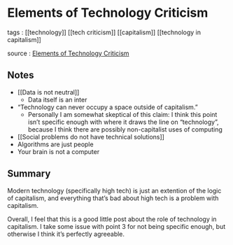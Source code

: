 # Elements of Technology Criticism

tags
: [[technology]] [[tech criticism]] [[capitalism]] [[technology in capitalism]]

source
: [Elements of Technology Criticism](https://www.mikepepi.com/blog/elements-of-technology-criticism)


## Notes

-   [[Data is not neutral]]
    -   Data itself is an inter
-   &ldquo;Technology can never occupy a space outside of capitalism.&rdquo;
    -   Personally I am somewhat skeptical of this claim: I think this point isn&rsquo;t specific enough with where it draws the line on &ldquo;technology&rdquo;, because I think there are possibly non-capitalist uses of computing
-   [[Social problems do not have technical solutions]]
-   Algorithms are just people
-   Your brain is not a computer


## Summary

Modern technology (specifically high tech) is just an extention of the logic of capitalism, and everything that&rsquo;s bad about high tech is a problem with capitalism.

Overall, I feel that this is a good little post about the role of technology in capitalism. I take some issue with point 3 for not being specific enough, but otherwise I think it&rsquo;s perfectly agreeable.
